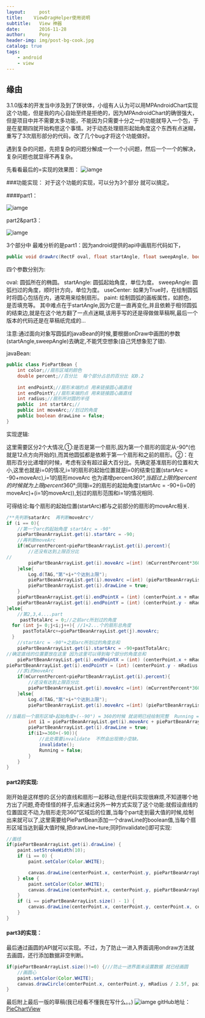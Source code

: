 ```yaml
---
layout:     post
title:    ViewDragHelper使用说明
subtitle:   View 神器
date:       2016-11-28
author:     Pony
header-img: img/post-bg-cook.jpg
catalog: true
tags:
    - android
    - view
---
```

## 缘由
3.1.0版本的开发当中涉及到了饼状体，小组有人认为可以用MPAndroidChart实现这个功能，但是我的内心自始至终是拒绝的，因为MPAndroidChart的确很强大，但是项目中并不需要太多功能，不能因为只需要十分之一的功能就导入一个包，于是在星期四就开始构思这个事情。对于动态处理扇形起始角度这个东西有点迷糊，重写了3次扇形部分的代码，改了几个bug才将这个功能做好。

遇到复杂的问题，先把复杂的问题分解成一个一个小问题，然后一个一个的解决，复杂问题也就显得不再复杂。

先看看最后的=实现的效果图：
![iamge](http://almostlover.com.cn/img/piechartview01.png)


 

###功能实现：
对于这个功能的实现，可以分为3个部分 就可以搞定。

####part1：

![iamge](http://almostlover.com.cn/img/piechartview02.png)

part2&part3：

![iamge](http://almostlover.com.cn/img/piechartview03.png)

 

3个部分中 最难分析的是part1：因为android提供的api中画扇形代码如下，

```java
public void drawArc(RectF oval, float startAngle, float sweepAngle, boolean useCenter, Paint paint)
```

四个参数分别为:

oval: 圆弧所在的椭圆。
startAngle: 圆弧起始角度，单位为度。
sweepAngle: 圆弧扫过的角度，顺时针方向，单位为度。
useCenter: 如果为True时，在绘制圆弧时将圆心包括在内，通常用来绘制扇形。
paint: 绘制圆弧的画板属性，如颜色，是否填充等。
其中难点在于startAngle,因为它是一直再变化,并且依赖于相邻圆弧的结束边,就是在这个地方翻了一点点迷糊,该用手写的还是得做做草稿啊,最后一个版本的代码还是在草稿纸完成的…

注意:通过面向对象写圆弧的javaBean的时候,要根据onDraw中画图的参数(startAngle,sweepAngle)去确定,不能凭空想象(自己凭想象犯了错).

javaBean:

```java
public class PiePartBean {
    int color;//扇形区域的颜色
    double percent;//百分比  每个部分占总的百分比 如0.2
    
    int endPointX;//扇形末端的点 用来链接圆心画直线
    int endPointY;//扇形末端的点 用来链接圆心画直线
    int radius;//扇形所对圆的半径
    public  int startArc;//
    public int moveArc;//划过的角度
    public boolean drawLine = false;
}
```

实现逻辑:

这里需要区分2个大情况,①:是否是第一个扇形,因为第一个扇形的固定从-90°(也就是12点方向开始的),而其他圆弧都是依赖于第一个扇形和之前的扇形。②：在扇形百分比递增的时候，考虑有没有超过最大百分比。先确定基准扇形的位置和大小,这里也就是i=0的情况,i=1的扇形的起始位置就是i=0的结束位置(startArc = -90+moveArc),i=1的扇形moveArc 也为递增percent*360°,当超过上限的percent的时候就为上限percent*360°;同理i=2的扇形的起始角度(startArc = -90+(i=0的moveArc)+(i=1的moveArc)),划过的扇形范围和i=1的情况相同.

可得结论:每个扇形的起始位置(startArc)都与之前部分的扇形的moveArc相关.

```java
/**先判断satarArc  再判断moveArc*/
if (i == 0){
    //第一个arc的起始角度 startArc = -90°
    piePartBeanArrayList.get(i).startArc = -90;
    //再判断moveArc
    if(mCurrentPercent<piePartBeanArrayList.get(i).percent){
        //还没有达到上限百分比
//
        piePartBeanArrayList.get(i).moveArc =(int) (mCurrentPercent*360);
    }else{
        Log.d(TAG,"第"+i+"个达到上限");
        piePartBeanArrayList.get(i).moveArc =(int) (piePartBeanArrayList.get(i).percent*360);
        piePartBeanArrayList.get(i).drawLine = true;
    }
    piePartBeanArrayList.get(i).endPointX = (int) (centerPoint.x + mRadius * Math.sin(Math.PI * piePartBeanArrayList.get(i).percent*360/ 180));
    piePartBeanArrayList.get(i).endPointY = (int) (centerPoint.y - mRadius * Math.cos(Math.PI * piePartBeanArrayList.get(i).percent*360/ 180));
}else{
    //第2,3,4....part
     pastTotalArc = 0;//之前arc所划过的角度
  for (int j= 0;j<i;j++){ //1+2...个的扇形总角度
      pastTotalArc+=piePartBeanArrayList.get(j).moveArc;
  }
    //startArc = -90°+之前arc所划过的角度总和
    piePartBeanArrayList.get(i).startArc = -90+pastTotalArc;
//确定直线的位置要放在这里 因为这里可以得到每个部分的角度总和
    piePartBeanArrayList.get(i).endPointX = (int) (centerPoint.x + mRadius * Math.sin(Math.PI * pastTotalArc/ 180));
piePartBeanArrayList.get(i).endPointY = (int) (centerPoint.y - mRadius * Math.cos(Math.PI * pastTotalArc/ 180));
    //求i的moveArc
    if(mCurrentPercent<piePartBeanArrayList.get(i).percent){
        //还没有达到上限百分比
        piePartBeanArrayList.get(i).moveArc =(int) (mCurrentPercent*360);
    }else{
        Log.d(TAG,"第"+i+"个达到上限");
        piePartBeanArrayList.get(i).moveArc =(int) (piePartBeanArrayList.get(i).percent*360);

//当最后一个扇形区域+起始角度+(--90°) = 360的时候 就说明已经绘制完整  Running = false;跳出递归
        int i1 = piePartBeanArrayList.get(i).moveArc + piePartBeanArrayList.get(i).startArc;
        piePartBeanArrayList.get(i).drawLine = true;
        if(i1>=360+(-90)){
            //此处需要invalidate  不然会出现微小空缺。
            invalidate();
            Running = false;
        }
    }
}
```

#### part2的实现:

刚开始是这样想的:区分的直线和扇形一起移动,但是代码实现很麻烦,不知道哪个地方出了问题,奇奇怪怪的样子,后来通过另外一种方式实现了这个功能:就假设直线的位置固定不动,为扇形走完360°区域后的位置,当每个part走到最大值的时候,绘制出来就可以了,这里需要给PiePartBean添加一个drawLine的boolean值,当每个扇形区域当达到最大值时候,把drawLine=ture;同时invalidate()即可实现:

```java
//画线
if(piePartBeanArrayList.get(i).drawLine) {
    paint.setStrokeWidth(10);
    if (i == 0) {
        paint.setColor(Color.WHITE);

        canvas.drawLine(centerPoint.x, centerPoint.y, piePartBeanArrayList.get(i).endPointX, piePartBeanArrayList.get(i).endPointY, paint);
    } else {
        paint.setColor(Color.WHITE);
        canvas.drawLine(centerPoint.x, centerPoint.y, piePartBeanArrayList.get(i).endPointX, piePartBeanArrayList.get(i).endPointY, paint);
    }
    if (i == piePartBeanArrayList.size() - 1) {
        canvas.drawLine(centerPoint.x, centerPoint.y, centerPoint.x, centerPoint.y - mRadius, paint);
    }
}
``` 

#### part3的实现：

最后通过画圆的API就可以实现。不过，为了防止一进入界面调用ondraw方法就去画圆，还行添加数据非空判断。

```java
if(piePartBeanArrayList.size()!=0) {///防止一进界面未设置数据 就已经画圆
    //画圆心
    paint.setColor(Color.WHITE);
    canvas.drawCircle(centerPoint.x, centerPoint.y, mRadius / 2.5f, paint);
}
```

最后附上最后一版的草稿(我已经看不懂我在写什么。。)
![iamge](http://almostlover.com.cn/img/piechartview04.png)
gitHub地址：[PieChartView](https://github.com/liaopen123/PieChartView)



